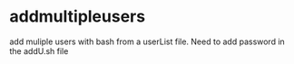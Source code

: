 # addmultipleusers
add muliple users with bash from a userList file.
Need to add password in the addU.sh file
